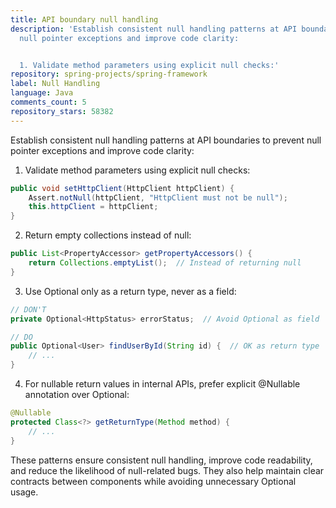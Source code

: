 ```yaml
---
title: API boundary null handling
description: 'Establish consistent null handling patterns at API boundaries to prevent
  null pointer exceptions and improve code clarity:


  1. Validate method parameters using explicit null checks:'
repository: spring-projects/spring-framework
label: Null Handling
language: Java
comments_count: 5
repository_stars: 58382
---
```


Establish consistent null handling patterns at API boundaries to prevent null pointer exceptions and improve code clarity:

1. Validate method parameters using explicit null checks:
```java
public void setHttpClient(HttpClient httpClient) {
    Assert.notNull(httpClient, "HttpClient must not be null");
    this.httpClient = httpClient;
}
```

2. Return empty collections instead of null:
```java
public List<PropertyAccessor> getPropertyAccessors() {
    return Collections.emptyList();  // Instead of returning null
}
```

3. Use Optional only as a return type, never as a field:
```java
// DON'T
private Optional<HttpStatus> errorStatus;  // Avoid Optional as field

// DO
public Optional<User> findUserById(String id) {  // OK as return type
    // ...
}
```

4. For nullable return values in internal APIs, prefer explicit @Nullable annotation over Optional:
```java
@Nullable
protected Class<?> getReturnType(Method method) {
    // ...
}
```

These patterns ensure consistent null handling, improve code readability, and reduce the likelihood of null-related bugs. They also help maintain clear contracts between components while avoiding unnecessary Optional usage.